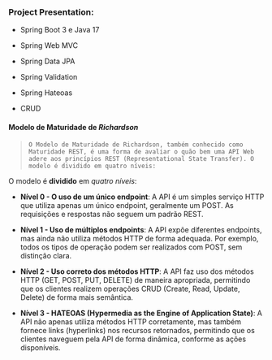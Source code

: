 ### Project Presentation: 
- Spring Boot 3  e Java 17
- Spring Web MVC
- Spring Data JPA 
- Spring Validation
- Spring Hateoas

- CRUD 

#### Modelo de Maturidade de *Richardson*
 >`O Modelo de Maturidade de Richardson, também conhecido como Maturidade REST, é uma forma de avaliar o quão bem uma API Web adere aos princípios REST (Representational State Transfer). O modelo é dividido em quatro níveis:`
 
 O modelo é **dividido** em *quatro níveis*:

- **Nível 0 - O uso de um único endpoint**: A API é um simples serviço HTTP que utiliza apenas um único endpoint, geralmente um POST. As requisições e respostas não seguem um padrão REST.
    
- **Nível 1 - Uso de múltiplos endpoints**: A API expõe diferentes endpoints, mas ainda não utiliza métodos HTTP de forma adequada. Por exemplo, todos os tipos de operação podem ser realizados com POST, sem distinção clara.
    
- **Nível 2 - Uso correto dos métodos HTTP**: A API faz uso dos métodos HTTP (GET, POST, PUT, DELETE) de maneira apropriada, permitindo que os clientes realizem operações CRUD (Create, Read, Update, Delete) de forma mais semântica.
    
- **Nível 3 - HATEOAS (Hypermedia as the Engine of Application State)**: A API não apenas utiliza métodos HTTP corretamente, mas também fornece links (hyperlinks) nos recursos retornados, permitindo que os clientes naveguem pela API de forma dinâmica, conforme as ações disponíveis.